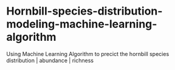 # Hornbill-species-distribution-modeling-machine-learning-algorithm
 Using Machine Learning Algorithm to precict the hornbill species distribution | abundance | richness
